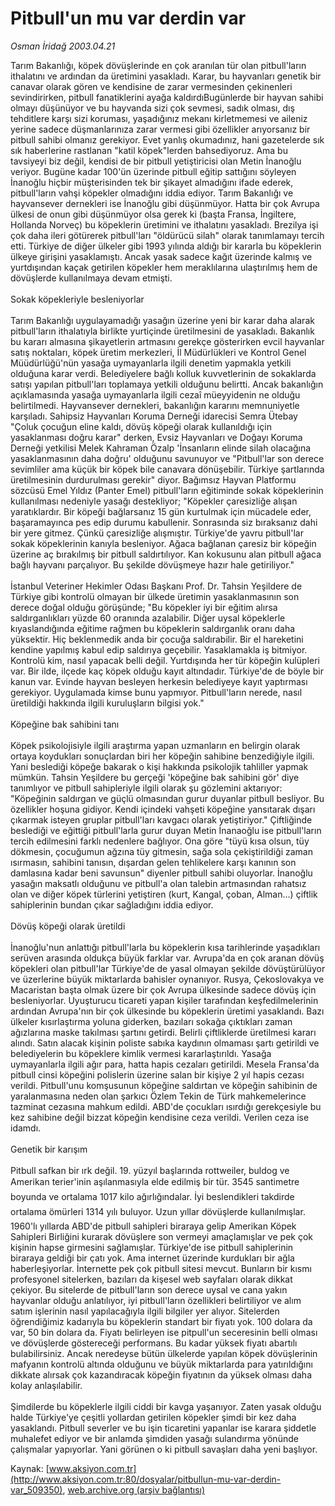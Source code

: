 # Pitbull'un mu var derdin var

*Osman İridağ 2003.04.21*

<div class="pNewsDetailMainContent" itemprop="articleBody">
 Tarım Bakanlığı, köpek dövüşlerinde en çok aranılan tür olan pitbull'ların ithalatını ve ardından da üretimini yasakladı. Karar, bu hayvanları genetik bir canavar olarak gören ve kendisine de zarar vermesinden çekinenleri sevindirirken, pitbull fanatiklerini ayağa kaldırdıBugünlerde bir hayvan sahibi olmayı düşünüyor ve bu hayvanda sizi çok sevmesi, sadık olması, dış tehditlere karşı sizi koruması, yaşadığınız mekanı kirletmemesi ve aileniz yerine sadece düşmanlarınıza zarar vermesi gibi özellikler arıyorsanız bir pitbull sahibi olmanız gerekiyor. Evet yanlış okumadınız, hani gazetelerde sık sık haberlerine rastlanan "katil köpek"lerden bahsediyoruz. Ama bu tavsiyeyi biz değil, kendisi de bir pitbull yetiştiricisi olan Metin İnanoğlu veriyor. Bugüne kadar 100'ün üzerinde pitbull eğitip sattığını söyleyen İnanoğlu hiçbir müşterisinden tek bir şikayet almadığını ifade ederek, pitbull'ların vahşi köpekler olmadığını iddia ediyor. Tarım Bakanlığı ve hayvansever dernekleri ise İnanoğlu gibi düşünmüyor. Hatta bir çok Avrupa ülkesi de onun gibi düşünmüyor olsa gerek ki (başta Fransa, İngiltere, Hollanda Norveç) bu köpeklerin üretimini ve ithalatını yasakladı. Brezilya işi çok daha ileri götürerek pitbull'ları "öldürücü silah" olarak tanımlamayı tercih etti. Türkiye de diğer ülkeler gibi 1993 yılında aldığı bir kararla bu köpeklerin ülkeye girişini yasaklamıştı. Ancak yasak sadece kağıt üzerinde kalmış ve yurtdışından kaçak getirilen köpekler hem meraklılarına ulaştırılmış hem de dövüşlerde kullanılmaya devam etmişti.
 <br/>
 <br/>
 Sokak köpekleriyle besleniyorlar
 <br/>
 <br/>
 Tarım Bakanlığı uygulayamadığı yasağın üzerine yeni bir karar daha alarak pitbull'ların ithalatıyla birlikte yurtiçinde üretilmesini de yasakladı. Bakanlık bu kararı almasına şikayetlerin artmasını gerekçe gösterirken evcil hayvanlar satış noktaları, köpek üretim merkezleri, İl Müdürlükleri ve Kontrol Genel Müüdürlüğü'nün yasağa uymayanlarla ilgili denetim yapmakla yetkili olduğuna karar verdi. Belediyelere bağlı kolluk kuvvetlerinin de sokaklarda satışı yapılan pitbull'ları toplamaya yetkili olduğunu belirtti. Ancak bakanlığın açıklamasında yasağa uymayanlarla ilgili cezaî müeyyidenin ne olduğu belirtilmedi. Hayvansever dernekleri, bakanlığın kararını memnuniyetle karşıladı. Sahipsiz Hayvanları Koruma Derneği idarecisi Semra Ütebay "Çoluk çocuğun eline kaldı, dövüş köpeği olarak kullanıldığı için yasaklanması doğru karar" derken, Evsiz Hayvanları ve Doğayı Koruma Derneği yetkilisi Melek Kahraman Özalp 'İnsanların elinde silah olacağına yasaklanmasının daha doğru' olduğunu savunuyor ve "Pitbull'lar son derece sevimliler ama küçük bir köpek bile canavara dönüşebilir. Türkiye şartlarında üretilmesinin durdurulması gerekir" diyor. Bağımsız Hayvan Platformu sözcüsü Emel Yıldız (Panter Emel) pitbull'ların eğitiminde sokak köpeklerinin kullanılması nedeniyle yasağı destekliyor; "Köpekler çaresizliğe alışan yaratıklardır. Bir köpeği bağlarsanız 15 gün kurtulmak için mücadele eder, başaramayınca pes edip durumu kabullenir. Sonrasında siz bıraksanız dahi bir yere gitmez. Çünkü çaresizliğe alışmıştır. Türkiye'de yavru pitbull'lar sokak köpeklerinin kanıyla besleniyor. Ağaca bağlanan çaresiz bir köpeğin üzerine aç bırakılmış bir pitbull saldırtılıyor. Kan kokusunu alan pitbull ağaca bağlı hayvanı parçalıyor. Bu şekilde dövüşmeye hazır hale getiriliyor."
 <br/>
 <br/>
 İstanbul Veteriner Hekimler Odası Başkanı Prof. Dr. Tahsin Yeşildere de Türkiye gibi kontrolü olmayan bir ülkede üretimin yasaklanmasının son derece doğal olduğu görüşünde; "Bu köpekler iyi bir eğitim alırsa saldırganlıkları yüzde 60 oranında azalabilir. Diğer uysal köpeklerle kıyaslandığında eğitime rağmen bu köpeklerin saldırganlık oranı daha yüksektir. Hiç beklenmedik anda bir çocuğa saldırabilir. Bir el hareketini kendine yapılmış kabul edip saldırıya geçebilir. Yasaklamakla iş bitmiyor. Kontrolü kim, nasıl yapacak belli değil. Yurtdışında her tür köpeğin kulüpleri var. Bir ilde, ilçede kaç köpek olduğu kayıt altındadır. Türkiye'de de böyle bir kanun var. Evinde hayvan besleyen herkesin belediyeye kayıt yaptırması gerekiyor. Uygulamada kimse bunu yapmıyor. Pitbull'ların nerede, nasıl üretildiği hakkında ilgili kuruluşların bilgisi yok."
 <br/>
 <br/>
 Köpeğine bak sahibini tanı
 <br/>
 <br/>
 Köpek psikolojisiyle ilgili araştırma yapan uzmanların en belirgin olarak ortaya koydukları sonuçlardan biri her köpeğin sahibine benzediğiyle ilgili. Yani beslediği köpeğe bakarak o kişi hakkında psikolojik tahliller yapmak mümkün. Tahsin Yeşildere bu gerçeği 'köpeğine bak sahibini gör' diye tanımlıyor ve pitbull sahipleriyle ilgili olarak şu gözlemini aktarıyor: "Köpeğinin saldırgan ve güçlü olmasından gurur duyanlar pitbull besliyor. Bu özellikler hoşuna gidiyor. Kendi içindeki vahşeti köpeğine yansıtarak dışarı çıkarmak isteyen gruplar pitbull'ları kavgacı olarak yetiştiriyor." Çiftliğinde beslediği ve eğittiği pitbull'larla gurur duyan Metin İnanaoğlu ise pitbull'ların tercih edilmesini farklı nedenlere bağlıyor. Ona göre "tüyü kısa olsun, tüy dökmesin, çocuğumun ağzına tüy gitmesin, sağa sola çekiştirildiği zaman ısırmasın, sahibini tanısın, dışardan gelen tehlikelere karşı kanının son damlasına kadar beni savunsun" diyenler pitbull sahibi oluyorlar. İnanoğlu yasağın maksatlı olduğunu ve pitbull'a olan talebin artmasından rahatsız olan ve diğer köpek türlerini yetiştiren (kurt, Kangal, çoban, Alman...) çiftlik sahiplerinin bundan çıkar sağladığını iddia ediyor.
 <br/>
 <br/>
 Dövüş köpeği olarak üretildi
 <br/>
 <br/>
 İnanoğlu'nun anlattığı pitbull'larla bu köpeklerin kısa tarihlerinde yaşadıkları serüven arasında oldukça büyük farklar var. Avrupa'da en çok aranan dövüş köpekleri olan pitbull'lar Türkiye'de de yasal olmayan şekilde dövüştürülüyor ve üzerlerine büyük miktarlarda bahisler oynanıyor. Rusya, Çekoslovakya ve Macaristan başta olmak üzere bir çok Avrupa ülkesinde sadece dövüş için besleniyorlar. Uyuşturucu ticareti yapan kişiler tarafından keşfedilmelerinin ardından Avrupa'nın bir çok ülkesinde bu köpeklerin üretimi yasaklandı. Bazı ülkeler kısırlaştırma yoluna giderken, bazıları sokağa çıktıkları zaman ağızlarına maske takılması şartını getirdi. Belirli çiftliklerde üretilmesi kararı alındı. Satın alacak kişinin poliste sabıka kaydının olmaması şartı getirildi ve belediyelerin bu köpeklere kimlik vermesi kararlaştırıldı. Yasağa uymayanlarla ilgili ağır para, hatta hapis cezaları getirildi. Mesela Fransa'da pitbull cinsi köpeğini polislerin üzerine salan bir kişiye 2 yıl hapis cezası verildi. Pitbull'unu komşusunun köpeğine saldırtan ve köpeğin sahibinin de yaralanmasına neden olan şarkıcı Özlem Tekin de Türk mahkemelerince tazminat cezasına mahkum edildi. ABD'de çocukları ısırdığı gerekçesiyle bu kez sahibine değil bizzat köpeğin kendisine ceza verildi. Verilen ceza ise idamdı.
 <br/>
 <br/>
 Genetik bir karışım
 <br/>
 <br/>
 Pitbull safkan bir ırk değil. 19. yüzyıl başlarında rottweiler, buldog ve Amerikan terier'inin aşılanmasıyla elde edilmiş bir tür. 3545 santimetre boyunda ve ortalama 1017 kilo ağırlığındalar. İyi beslendikleri takdirde ortalama ömürleri 1314 yılı buluyor. Uzun yıllar dövüşlerde kullanılmışlar. 1960'lı yıllarda ABD'de pitbull sahipleri biraraya gelip Amerikan Köpek Sahipleri Birliğini kurarak dövüşlere son vermeyi amaçlamışlar ve pek çok kişinin hapse girmesini sağlamışlar. Türkiye'de ise pitbull sahiplerinin biraraya geldiği bir çatı yok. Ama internet üzerinde kurdukları bir ağla haberleşiyorlar. İnternette pek çok pitbull sitesi mevcut. Bunların bir kısmı profesyonel sitelerken, bazıları da kişesel web sayfaları olarak dikkat çekiyor. Bu sitelerde de pitbull'ların son derece uysal ve cana yakın hayvanlar olduğu anlatılıyor, iyi pitbull'ların özellikleri belirtiliyor ve alım satım işlerinin nasıl yapılacağıyla ilgili bilgiler yer alıyor. Sitelerden öğrendiğimiz kadarıyla bu köpeklerin standart bir fiyatı yok. 100 dolara da var, 50 bin dolara da. Fiyatı belirleyen ise pitpull'un seceresinin belli olması ve dövüşlerde göstereceği performans. Bu kadar yüksek fiyatı abartılı bulabilirsiniz. Ancak neredeyse bütün ülkelerde yapılan köpek dövüşlerinin mafyanın kontrolü altında olduğunu ve büyük miktarlarda para yatırıldığını dikkate alırsak çok kazandıracak köpeğin fiyatının da yüksek olması daha kolay anlaşılabilir.
 <br/>
 <br/>
 Şimdilerde bu köpeklerle ilgili ciddi bir kavga yaşanıyor. Zaten yasak olduğu halde Türkiye'ye çeşitli yollardan getirilen köpekler şimdi bir kez daha yasaklandı. Pitbull severler ve bu işin ticaretini yapanlar ise karara şiddetle muhalefet ediyor ve bir anlamda şimdiden yasağı sulandırma yönünde çalışmalar yapıyorlar. Yani görünen o ki pitbull savaşları daha yeni başlıyor.
 <br/>
</div>


Kaynak: [www.aksiyon.com.tr](http://www.aksiyon.com.tr:80/dosyalar/pitbullun-mu-var-derdin-var_509350), [web.archive.org (arşiv bağlantısı)](http://web.archive.org/web/20150619014553/http://www.aksiyon.com.tr:80/dosyalar/pitbullun-mu-var-derdin-var_509350)
